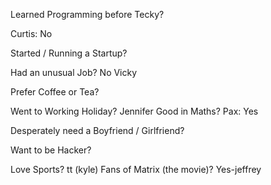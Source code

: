 Learned Programming before Tecky?

Curtis: No

Started / Running a Startup?

Had an unusual Job?  No Vicky

Prefer Coffee or Tea?

Went to Working Holiday?
Jennifer
Good in Maths?
Pax: Yes

Desperately need a Boyfriend / Girlfriend?

Want to be Hacker?


Love Sports?
tt (kyle)
Fans of Matrix (the movie)?
Yes-jeffrey